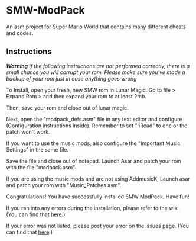 # SMW-ModPack
An asm project for Super Mario World that contains many different cheats and codes.


## Instructions

_**Warning** if the following instructions are not performed correctly, there is a small chance you will corrupt your rom. Please make sure you've made a backup of your rom just in case anything goes wrong_

To Install, open your fresh, new SMW rom in Lunar Magic. Go to file > Expand Rom > and then expand your rom to at least 2mb.

Then, save your rom and close out of lunar magic.

Next, open the "modpack_defs.asm" file in any text editor and configure (Configuration instructions inside). Remember to set "!iRead" to one or the patch won't work.

If you want to use the music mods, also configure the "Important Music Settings" in the same file.

Save the file and close out of notepad. Launch Asar and patch your rom with the file "modpack.asm".

If you are using the music mods and are not using AddmusicK, Launch asar and patch your rom with "Music_Patches.asm".

Congratulations! You have successfully installed SMW ModPack. Have fun!

If you ran into any errors during the installation, please refer to the wiki. (You can find that [here](https://github.com/CodingWizzard2513/SMW-ModPack/wiki/V0.0.1-Beta--Installation-Tutorial#bug-fixes).)

If your error was not listed, please post your error on the issues page. (You can find that [here](https://github.com/CodingWizzard2513/SMW-ModPack/issues).)
